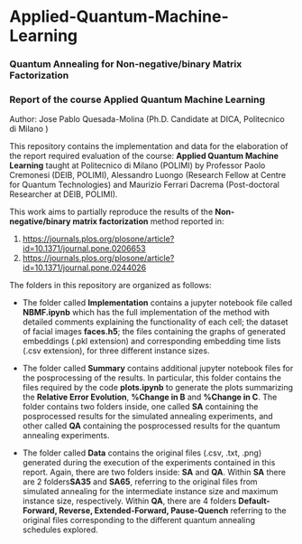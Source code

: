 # Applied-Quantum-Machine-Learning

### Quantum Annealing for Non-negative/binary Matrix Factorization
### Report of the course Applied Quantum Machine Learning

Author: Jose Pablo Quesada-Molina (Ph.D. Candidate at DICA, Politecnico di Milano )

This repository contains the implementation and data for the elaboration of the report required evaluation of the course: **Applied Quantum Machine Learning** taught at Politecnico di Milano (POLIMI) by Professor Paolo Cremonesi (DEIB, POLIMI), Alessandro Luongo (Research Fellow at Centre for Quantum Technologies) and Maurizio Ferrari Dacrema (Post-doctoral Researcher at DEIB, POLIMI). 

This work aims to partially reproduce the results of the **Non-negative/binary matrix factorization** method reported in:

1. https://journals.plos.org/plosone/article?id=10.1371/journal.pone.0206653
2. https://journals.plos.org/plosone/article?id=10.1371/journal.pone.0244026

The folders in this repository are organized as follows:

- The folder called **Implementation** contains a jupyter notebook file called **NBMF.ipynb** which has the full implementation of the method with detailed comments explaining the functionality of each cell; the dataset of facial images **faces.h5**; the files containing the graphs of generated embeddings (.pkl extension) and corresponding embedding time lists (.csv extension), for three different instance sizes.

- The folder called **Summary** contains additional jupyter notebook files for the posprocessing of the results. In particular, this folder contains the files required by the code **plots.ipynb** to generate the plots summarizing the **Relative Error Evolution**, **%Change in B** and **%Change in C**. The folder contains two folders inside, one called **SA** containing the posprocessed results for the simulated annealing experiments, and other called **QA** containing the posprocessed results for the quantum annealing experiments.

- The folder called **Data** contains the original files (.csv, .txt, .png) generated during the execution of the experiments contained in this report. Again, there are two folders inside: **SA** and **QA**. Within **SA** there are 2 folders**SA35** and **SA65**, referring to the original files from simulated annealing for the intermediate instance size and  maximum instance size, respectively. Within **QA**, there are 4 folders **Default-Forward, Reverse, Extended-Forward, Pause-Quench** referring to the original files corresponding to the different quantum annealing schedules explored.
